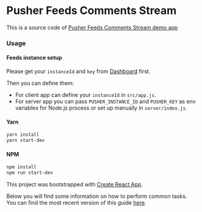 # Pusher Feeds Comments Stream

This is a source code of [Pusher Feeds Comments Stream demo app](https://feeds-comment-stream.herokuapp.com/)

### Usage

#### Feeds instance setup

Please get your `instanceId` and `key` from [Dashboard](https://dash.pusher.com/) first.

Then you can define them:

- For client app can define your `instanceId` in `src/app.js`.
- For server app you can pass `PUSHER_INSTANCE_ID` and `PUSHER_KEY` as env variables for Node.js process or set up manually in `server/index.js`.

#### Yarn
```sh
yarn install
yarn start-dev
```

#### NPM
```sh
npm install
npm run start-dev
```

This project was bootstrapped with [Create React App](https://github.com/facebookincubator/create-react-app).

Below you will find some information on how to perform common tasks.<br>
You can find the most recent version of this guide [here](https://github.com/facebookincubator/create-react-app/blob/master/packages/react-scripts/template/README.md).
